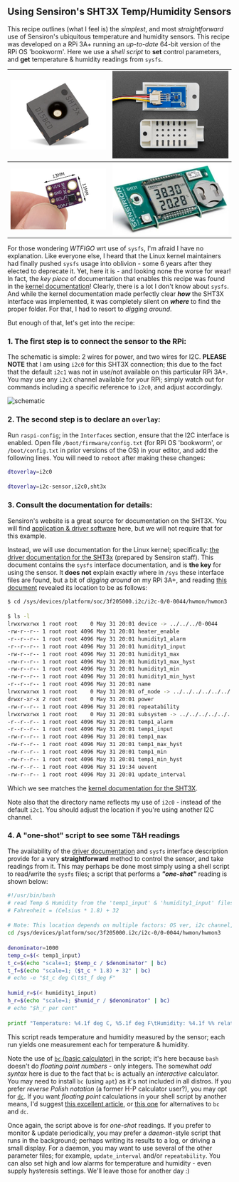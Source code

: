 ## Using Sensiron's SHT3X Temp/Humidity Sensors

This recipe outlines (what I feel is) the *simplest*, and most *straightforward* use of Sensiron's ubiquitous temperature and humidity sensors. This recipe was developed on a RPi 3A+ running an *up-to-date* 64-bit version of the RPi OS 'bookworm'. Here we use a *shell script* to **set** control parameters, and **get** temperature & humidity readings from `sysfs`. 

| ![SHT3x_chip](./pix/SHT3x_chip.png)     | ![SHT3x-module-2](./pix/SHT3x-module-2.jpg)   |
| --------------------------------------- | --------------------------------------------- |
| ![SHT3x-module](./pix/SHT3x-module.jpg) | ![SHT3x-w-display](./pix/SHT3x-w-display.jpg) |

For those wondering *WTFIGO* wrt use of `sysfs`, I'm afraid I have no explanation. Like everyone else, I heard that the Linux kernel maintainers had finally pushed `sysfs` usage into oblivion - some 6 years after they elected to deprecate it. Yet, here it is - and looking none the worse for wear! In fact, the *key piece* of documentation that enables this recipe was found in the [kernel documentation](https://www.kernel.org/doc/html/latest/hwmon/sht3x.html)! Clearly, there is a lot I don't know about `sysfs`. And while the kernel documentation made perfectly clear ***how*** the SHT3X interface was implemented, it was completely silent on ***where*** to find the proper folder. For that, I had to resort to *digging around*.   

But enough of that, let's get into the recipe: 

### 1. The first step is to connect the sensor to the RPi: 

The schematic is simple: 2 wires for power, and two wires for I2C. **PLEASE NOTE** that I am using `i2c0` for this SHT3X connection; this due to the fact that the default `i2c1` was not in use/not available on this particular RPi 3A+. You may use any `i2cX` channel available for your RPi; simply watch out for commands including a specific reference to `i2c0`, and adjust accordingly.  

<!-- Begin schematic: In order to preserve an editable schematic, please
     don't edit this section directly.
     Click the "edit" link below the image in the preview instead. -->

![schematic](https://i.sstatic.net/mLq5TW5D.png)

<!-- End schematic -->

### 2. The second step is to declare an `overlay`:  

Run `raspi-config`; in the `Interfaces` section, ensure that the I2C interface is enabled. Open file `/boot/firmware/config.txt` (for RPi OS 'bookworm', or `/boot/config.txt` in prior versions of the OS)   in your editor, and add the following lines. You will need to `reboot` after making these changes:

```bash
dtoverlay=i2c0 

dtoverlay=i2c-sensor,i2c0,sht3x
```

### 3. Consult the documentation for details:

Sensiron's website is a great source for documentation on the SHT3X. You will find [application & driver software](https://sensirion.com/products/catalog/SHT30-DIS-F) here, but we will not require that for this example. 

Instead, we will use documentation for the Linux kernel; specifically: [the driver documentation for the SHT3x](https://www.kernel.org/doc/html/latest/hwmon/sht3x.html) (prepared by Sensiron staff). This document contains the `sysfs` interface documentation, and is **the key** for using the sensor. It **does not** explain exactly where in `/sys` these interface files are found, but a bit of *digging around* on my RPi 3A+, and reading [this document](https://www.kernel.org/doc/html/latest/i2c/i2c-sysfs.html) revealed its location to be as follows: 

```bash
$ cd /sys/devices/platform/soc/3f205000.i2c/i2c-0/0-0044/hwmon/hwmon3

$ ls -l 
lrwxrwxrwx 1 root root    0 May 31 20:01 device -> ../../../0-0044
-rw-r--r-- 1 root root 4096 May 31 20:01 heater_enable
-r--r--r-- 1 root root 4096 May 31 20:01 humidity1_alarm
-r--r--r-- 1 root root 4096 May 31 20:01 humidity1_input
-rw-r--r-- 1 root root 4096 May 31 20:01 humidity1_max
-rw-r--r-- 1 root root 4096 May 31 20:01 humidity1_max_hyst
-rw-r--r-- 1 root root 4096 May 31 20:01 humidity1_min
-rw-r--r-- 1 root root 4096 May 31 20:01 humidity1_min_hyst
-r--r--r-- 1 root root 4096 May 31 20:01 name
lrwxrwxrwx 1 root root    0 May 31 20:01 of_node -> ../../../../../../../../firmware/devicetree/base/soc/i2c@7e205000/sht3x@44
drwxr-xr-x 2 root root    0 May 31 20:01 power
-rw-r--r-- 1 root root 4096 May 31 20:01 repeatability
lrwxrwxrwx 1 root root    0 May 31 20:01 subsystem -> ../../../../../../../../class/hwmon
-r--r--r-- 1 root root 4096 May 31 20:01 temp1_alarm
-r--r--r-- 1 root root 4096 May 31 20:01 temp1_input
-rw-r--r-- 1 root root 4096 May 31 20:01 temp1_max
-rw-r--r-- 1 root root 4096 May 31 20:01 temp1_max_hyst
-rw-r--r-- 1 root root 4096 May 31 20:01 temp1_min
-rw-r--r-- 1 root root 4096 May 31 20:01 temp1_min_hyst
-rw-r--r-- 1 root root 4096 May 31 19:34 uevent
-rw-r--r-- 1 root root 4096 May 31 20:01 update_interval
```

Which we see matches the [kernel documentation for the SHT3X](https://www.kernel.org/doc/html/latest/hwmon/sht3x.html). 

Note also that the directory name reflects my use of `i2c0` - instead of the default `i2c1`. You should adjust the location if you're using another I2C channel. 

### 4. A "one-shot" script to see some T&H readings

The availability of the [driver documentation](https://www.kernel.org/doc/html/latest/hwmon/sht3x.html) and `sysfs` interface description provide for a very **straightforward** method to control the sensor, and take readings from it. This may perhaps be done most simply using a shell script to read/write the `sysfs` files; a script that performs a ***"one-shot"*** reading is shown below: 

```bash
#!/usr/bin/bash
# read Temp & Humidity from the 'temp1_input' & 'humidity1_input' files
# Fahrenheit = (Celsius * 1.8) + 32

# Note: This location depends on multiple factors: OS ver, i2c channel, etc.
cd /sys/devices/platform/soc/3f205000.i2c/i2c-0/0-0044/hwmon/hwmon3

denominator=1000
temp_c=$(< temp1_input)
t_c=$(echo "scale=1; $temp_c / $denominator" | bc)
t_f=$(echo "scale=1; ($t_c * 1.8) + 32" | bc)
# echo -e "$t_c deg C\t$t_f deg F"

humid_r=$(< humidity1_input)
h_r=$(echo "scale=1; $humid_r / $denominator" | bc)
# echo "$h_r per cent"

printf "Temperature: %4.1f deg C, %5.1f deg F\tHumidity: %4.1f %% relative humidity\n" $t_c $t_f $h_r

```

This script reads temperature and humidity measured by the sensor; each run yields one measurement each for temperature & humidity. 

Note the use of [`bc` (basic calculator)](https://www.gnu.org/software/bc/manual/html_mono/bc.html) in the script; it's here because `bash` doesn't do *floating point numbers* - only integers. The somewhat *odd syntax* here is due to the fact that `bc` is actually an *interactive* calculator. You may need to install `bc` (using `apt`) as it's not included in all distros. If you prefer *reverse Polish notation* (a former H-P calculator user?), you may opt for [`dc`](https://www.gnu.org/software/bc/manual/dc-1.05/html_mono/dc.html).  If you want *floating point* calculations in your shell script by another means, I'd suggest [this excellent article](https://www.baeldung.com/linux/shell-round-floating-point-numbers), or [this one](https://www.howtogeek.com/floating-point-math-in-linux-bash/) for alternatives to `bc` and `dc`. 

Once again, the script above is for *one-shot* readings. If you prefer to monitor & update periodically, you may prefer a *daemon*-style script that runs in the background; perhaps writing its results to a log, or driving a small display. For a daemon, you may want to use several of the other parameter files; for example, `update_interval` and/or `repeatability`. You can also set high and low alarms for temperature and humidity - even supply hysteresis settings. We'll leave those for another day :) 

